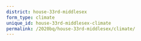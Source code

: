 ```yaml
---
district: house-33rd-middlesex
form_type: climate
unique_id: house-33rd-middlesex-climate
permalink: /2020bq/house-33rd-middlesex/climate/
---
```

